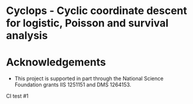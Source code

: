 Cyclops - Cyclic coordinate descent for logistic, Poisson and survival analysis 
========================


# Acknowledgements
- This project is supported in part through the National Science Foundation grants IIS 1251151 and DMS 1264153.

CI test #1
